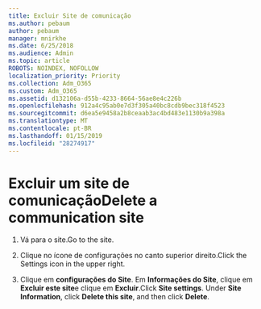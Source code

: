 ```yaml
---
title: Excluir Site de comunicação
ms.author: pebaum
author: pebaum
manager: mnirkhe
ms.date: 6/25/2018
ms.audience: Admin
ms.topic: article
ROBOTS: NOINDEX, NOFOLLOW
localization_priority: Priority
ms.collection: Adm_O365
ms.custom: Adm_O365
ms.assetid: d132106a-d55b-4233-8664-56ae8e4c226b
ms.openlocfilehash: 912a4c95ab0e7d3f305a40bc8cdb9bec318f4523
ms.sourcegitcommit: d6ea5e9458a2b8ceaab3ac4bd483e1130b9a398a
ms.translationtype: MT
ms.contentlocale: pt-BR
ms.lasthandoff: 01/15/2019
ms.locfileid: "28274917"
---
```

# <a name="delete-a-communication-site"></a><span data-ttu-id="f63a2-102">Excluir um site de comunicação</span><span class="sxs-lookup"><span data-stu-id="f63a2-102">Delete a communication site</span></span>

1. <span data-ttu-id="f63a2-103">Vá para o site.</span><span class="sxs-lookup"><span data-stu-id="f63a2-103">Go to the site.</span></span>
    
2. <span data-ttu-id="f63a2-104">Clique no ícone de configurações no canto superior direito.</span><span class="sxs-lookup"><span data-stu-id="f63a2-104">Click the Settings icon in the upper right.</span></span>
    
3. <span data-ttu-id="f63a2-p101">Clique em **configurações do Site**. Em **Informações do Site**, clique em **Excluir este site**e clique em **Excluir**.</span><span class="sxs-lookup"><span data-stu-id="f63a2-p101">Click **Site settings**. Under **Site Information**, click **Delete this site**, and then click **Delete**.</span></span>
    

